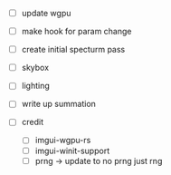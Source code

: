 - [ ] update wgpu
- [ ] make hook for param change
- [ ] create initial specturm pass


- [ ] skybox
- [ ] lighting


- [ ] write up summation
- [ ] credit 
    - [ ] imgui-wgpu-rs
    - [ ] imgui-winit-support
    - [ ] prng -> update to no prng just rng
